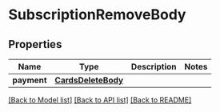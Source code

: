 # SubscriptionRemoveBody

## Properties
Name | Type | Description | Notes
------------ | ------------- | ------------- | -------------
**payment** | [**CardsDeleteBody**](CardsDeleteBody.md) |  | 

[[Back to Model list]](../README.md#documentation-for-models) [[Back to API list]](../README.md#documentation-for-api-endpoints) [[Back to README]](../README.md)

